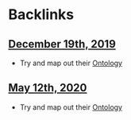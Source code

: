 
# Backlinks
## [December 19th, 2019](<December 19th, 2019.md>)
- Try and map out their [Ontology](<Ontology.md>)

## [May 12th, 2020](<May 12th, 2020.md>)
- Try and map out their [Ontology](<Ontology.md>)

